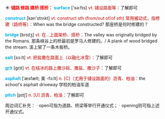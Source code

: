 ☀ <font color="red">**铺路 修路 建桥 搭桥：**</font>
<font color="sky blue">**surface**</font> ['sə:fɪs] 
<font color="#c00000">vt. 铺设路面等：</font>了解即可

<font color="sky blue">**construct**</font> [kən'strʌkt] 
<font color="#c00000">vt. construct sth (from/out of/of sth) 常用被动式，指修建（路桥等）：</font>When was the bridge constructed? 那座桥是何时修建的？

<font color="sky blue">**bridge**</font> [brɪdӡ] 
<font color="#c00000">vt. 在…上面架桥、搭桥：</font>The valley was originally bridged by the Romans. 那条峡谷上的桥最初是罗马人修建的。/ A plank of wood bridged the stream. 溪上架了一条木板桥。

<font color="sky blue">**salt**</font> [sɔ:lt] 
<font color="#c00000">vt. 把盐撒在路面上（以融化冰雪）：</font>了解即可
            
<font color="sky blue">**grit**</font> [grɪt]
<font color="#c00000">vt. 在结冰的路上撒沙砾、撒盐、撒沙子：</font>了解即可          

<font color="sky blue">**asphalt**</font> [ˈæsfælt; 美 -fɔ:lt]
<font color="#c00000">n. [C]（尤用于铺设路面的）沥青、柏油：</font>the school's asphalt driveway 学校的柏油车道
           
<font color="sky blue">**pitch**</font> [pɪtʃ]
<font color="#c00000">n. [U] 沥青、柏油：</font>了解即可
 
周边词汇补充：
· open可指为道路、桥梁等举行开通仪式；
· opening则可指上述开通仪式。


